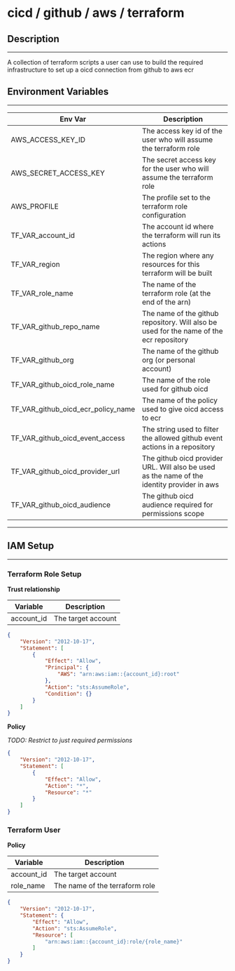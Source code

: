 # cicd / github / aws / terraform

## Description

---
A collection of terraform scripts a user can use to build the required infrastructure to set up a oicd connection from github to aws ecr 

## Environment Variables

---
| Env Var                            | Description                                                      |
|------------------------------------|------------------------------------------------------------------|
| AWS_ACCESS_KEY_ID                  | The access key id of the user who will assume the terraform role |
| AWS_SECRET_ACCESS_KEY              | The secret access key for the user who will assume the terraform role |
| AWS_PROFILE                        | The profile set to the terraform role configuration |
| TF_VAR_account_id                  | The account id where the terraform will run its actions |
| TF_VAR_region                      | The region where any resources for this terraform will be built |
| TF_VAR_role_name                   | The name of the terraform role (at the end of the arn) |
| TF_VAR_github_repo_name            | The name of the github repository. Will also be used for the name of the ecr repository |
| TF_VAR_github_org                  | The name of the github org (or personal account) |
| TF_VAR_github_oicd_role_name       | The name of the role used for github oicd |
| TF_VAR_github_oicd_ecr_policy_name | The name of the policy used to give oicd access to ecr |
| TF_VAR_github_oicd_event_access    | The string used to filter the allowed github event actions in a repository |
| TF_VAR_github_oicd_provider_url | The github oicd provider URL. Will also be used as the name of the identity provider in aws |
| TF_VAR_github_oicd_audience | The github oicd audience required for permissions scope |

---
## IAM Setup

-----
### Terraform Role Setup

**Trust relationship**

| Variable | Description |
| -------- | ----------- |
| account_id | The target account |

```json
{
    "Version": "2012-10-17",
    "Statement": [
        {
            "Effect": "Allow",
            "Principal": {
                "AWS": "arn:aws:iam::{account_id}:root"
            },
            "Action": "sts:AssumeRole",
            "Condition": {}
        }
    ]
}
```

**Policy**

_TODO: Restrict to just required permissions_
```json
{
    "Version": "2012-10-17",
    "Statement": [
        {
            "Effect": "Allow",
            "Action": "*",
            "Resource": "*"
        }
    ]
}
```

### Terraform User

**Policy**

| Variable | Description |
| -------- | ----------- |
| account_id | The target account |
| role_name | The name of the terraform role |

```json
{
    "Version": "2012-10-17",
    "Statement": {
        "Effect": "Allow",
        "Action": "sts:AssumeRole",
        "Resource": [
            "arn:aws:iam::{account_id}:role/{role_name}"
        ]
    }
}
```